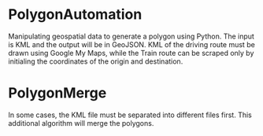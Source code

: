 # PolygonAutomation
Manipulating geospatial data to generate a polygon using Python.
The input is KML and the output will be in GeoJSON. 
KML of the driving route must be drawn using Google My Maps, while the Train route can be scraped only by initialing the coordinates of the origin and destination.

# PolygonMerge
In some cases, the KML file must be separated into different files first.
This additional algorithm will merge the polygons.

